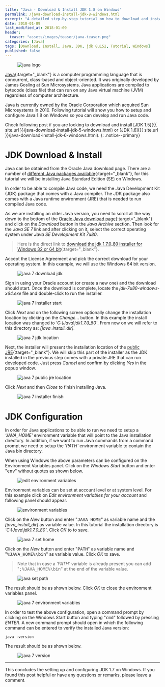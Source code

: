 ```yaml
---
title: "Java - Download & Install JDK 1.8 on Windows"
permalink: /java-download-install-jdk-8-windows.html
excerpt: "A detailed step-by-step tutorial on how to download and install jdk 8u152 on Windows."
date: 2018-01-09
last_modified_at: 2018-01-09
header:
  teaser: "assets/images/teaser/java-teaser.png"
categories: [Java]
tags: [Download, Install, Java, JDK, jdk 8u152, Tutorial, Windows]
published: false
---
```


<figure>
    <img src="{{ site.url }}/assets/images/logo/java-logo.png" alt="java logo" class="logo">
</figure>

[Java](https://www.java.com/en/){:target="_blank"} is a computer programming language that is concurrent, class-based and object-oriented. It was originally developed by James Gosling at Sun Microsystems. Java applications are compiled to bytecode (class file) that can run on any Java virtual machine (JVM) regardless of computer architecture.

Java is currently owned by the Oracle Corporation which acquired Sun Microsystems in 2010. Following tutorial will show you how to setup and configure Java 1.8 on Windows so you can develop and run Java code.

Check following post if you are looking to download and install [JDK 1.5]({{ site.url }}/java-download-install-jdk-5-windows.html) or [JDK 1.6]({{ site.url }}/java-download-install-jdk-6-windows.html).
{: .notice--primary}

# JDK Download & Install

Java can be obtained from the Oracle Java download page. There are a number of [different Java packages available](https://docs.oracle.com/javaee/6/firstcup/doc/gkhoy.html){:target="_blank"}, for this tutorial we will be installing Java Standard Edition (SE) on Windows.

In order to be able to compile Java code, we need the Java Development Kit (JDK) package that comes with a Java compiler. The JDK package also comes with a Java runtime environment (JRE) that is needed to run compiled Java code.

As we are installing an older Java version, you need to scroll all the way down to the bottom of the [Oracle Java download page](http://www.oracle.com/technetwork/java/javase/downloads/index.html){:target="_blank"} and click on the <var>Download</var> button in the <var>Java Archive</var> section. Then look for the <var>Java SE 7</var> link and after clicking on it, select the correct operating system under <var>Java SE Development Kit 7u80</var>.

> Here is the direct link to [download the jdk 1.7.0_80 installer for Windows 32 or 64 bit](http://www.oracle.com/technetwork/java/javase/downloads/java-archive-downloads-javase7-521261.html){:target="_blank"}.

Accept the License Agreement and pick the correct download for your operating system. In this example, we will use the Windows 64 bit version.

<figure>
    <img src="{{ site.url }}/assets/images/posts/java/java-7-download-jdk.png" alt="java 7 download jdk">
</figure>

Sign in using your Oracle account (or create a new one) and the download should start. Once the download is complete, locate the <var>jdk-7u80-windows-x64.exe</var> file and double-click to run the installer.

<figure>
    <img src="{{ site.url }}/assets/images/posts/java/java-7-installer-start.png" alt="java 7 installer start">
</figure>

Click <var>Next</var> and on the following screen optionally change the installation location by clicking on the <var>Change...</var> button. In this example the install location was changed to <var>'C:\Java\jdk1.7.0_80'</var>. From now on we will refer to this directory as: <var>[java_install_dir]</var>.

<figure>
    <img src="{{ site.url }}/assets/images/posts/java/java-7-jdk-location.png" alt="java 7 jdk location">
</figure>

Next, the installer will present the installation location of the [public JRE](https://docs.oracle.com/javase/8/docs/technotes/guides/install/windows_jdk_install.html#CHDJCCEG){:target="_blank"}. We will skip this part of the installer as the JDK installed in the previous step comes with a private JRE that can run developed code. Just press <var>Cancel</var> and confirm by clicking <var>Yes</var> in the popup window.

<figure>
    <img src="{{ site.url }}/assets/images/posts/java/java-7-public-jre-location.png" alt="java 7 public jre location">
</figure>

Click <var>Next</var> and then <var>Close</var> to finish installing Java.

<figure>
    <img src="{{ site.url }}/assets/images/posts/java/java-7-installer-finish.png" alt="java 7 installer finish">
</figure>

# JDK Configuration

In order for Java applications to be able to run we need to setup a <var>'JAVA_HOME'</var> environment variable that will point to the Java installation directory. In addition, if we want to run Java commands from a command prompt we need to setup the <var>'PATH'</var> environment variable to contain the Java bin directory.

When using Windows the above parameters can be configured on the Environment Variables panel. Click on the <var>Windows Start</var> button and enter "<kbd>env</kbd>" without quotes as shown below.

<figure>
    <img src="{{ site.url }}/assets/images/posts/java/edit-environment-variables.png" alt="edit environment variables">
</figure>

Environment variables can be set at account level or at system level. For this example click on <var>Edit environment variables for your account</var> and following panel should appear.

<figure>
    <img src="{{ site.url }}/assets/images/posts/java/environment-variables.png" alt="environment variables">
</figure>

Click on the <var>New</var> button and enter "<kbd>JAVA_HOME</kbd>" as variable name and the <var>[java_install_dir]</var> as variable value. In this tutorial the installation directory is <var>'C:\Java\jdk1.7.0_80'</var>. Click <var>OK</var> to to save.

<figure>
    <img src="{{ site.url }}/assets/images/posts/java/java-7-set-home.png" alt="java 7 set home">
</figure>

Click on the <var>New</var> button and enter "<kbd>PATH</kbd>" as variable name and "<kbd>%JAVA_HOME%\bin</kbd>" as variable value. Click <var>OK</var> to save.

> Note that in case a <var>'PATH'</var> variable is already present you can add "<kbd>;%JAVA_HOME%\bin</kbd>" at the end of the variable value.

<figure>
    <img src="{{ site.url }}/assets/images/posts/java/java-set-path.png" alt="java set path">
</figure>

The result should be as shown below. Click <var>OK</var> to close the environment variables panel.

<figure>
    <img src="{{ site.url }}/assets/images/posts/java/java-7-environment-variables.png" alt="java 7 environment variables">
</figure>

In order to test the above configuration, open a command prompt by clicking on the Windows Start button and typing "<kbd>cmd</kbd>" followed by pressing <var>ENTER</var>. A new command prompt should open in which the following command can be entered to verify the installed Java version:

``` plaintext
java -version
```

The result should be as shown below.

<figure>
    <img src="{{ site.url }}/assets/images/posts/java/java-7-version.png" alt="java 7 version">
</figure>

---

This concludes the setting up and configuring JDK 1.7 on Windows. If you found this post helpful or have any questions or remarks, please leave a comment.
